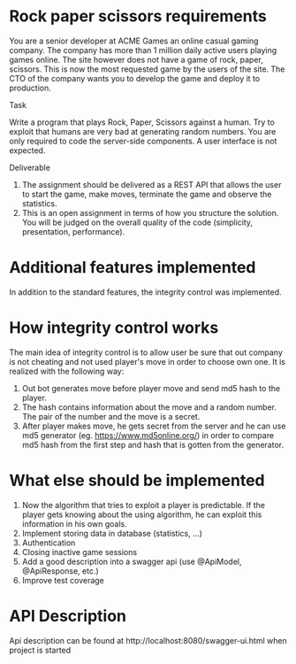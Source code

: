 # Rock paper scissors requirements

You are a senior developer at ACME Games an online casual gaming company. The company
has more than 1 million daily active users playing games online. The site however does not have
a game of rock, paper, scissors. This is now the most requested game by the users of the site.
The CTO of the company wants you to develop the game and deploy it to production.

Task


Write a program that plays Rock, Paper, Scissors against a human. Try to exploit that humans
are very bad at generating random numbers.
You are only required to code the server-side components. A user interface is not expected.

Deliverable
1. The assignment should be delivered as a REST API that allows the user to
start the game, make moves, terminate the game and observe the statistics.
2. This is an open assignment in terms of how you structure the solution. You will be
judged on the overall quality of the code (simplicity, presentation, performance).


# Additional features implemented
In addition to the standard features, the integrity control was implemented. 

# How integrity control works
The main idea of integrity control is to allow user be sure that out company is not cheating and not used player's move in order to choose own one. 
It is realized with the following way: 
1. Out bot generates move before player move and send md5 hash to the player.
2. The hash contains information about the move and a random number. The pair of the number and the move is a secret.
3. After player makes move, he gets secret from the server and he can use md5 generator (eg. https://www.md5online.org/) in order to compare md5 hash from the first step and hash that is gotten from the generator.

# What else should be implemented
1. Now the algorithm that tries to exploit a player is predictable. If the player gets knowing about the using algorithm, he can exploit this information in his own goals.
2. Implement storing data in database (statistics, ...)
3. Authentication 
4. Closing inactive game sessions
5. Add a good description into a swagger api (use @ApiModel, @ApiResponse, etc.)
6. Improve test coverage

# API Description
Api description can be found at http://localhost:8080/swagger-ui.html when project is started 
